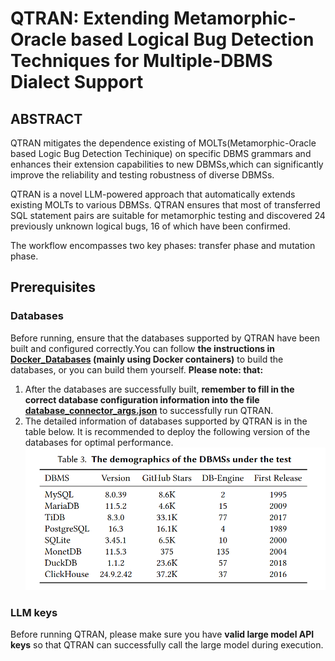 # QTRAN: Extending Metamorphic-Oracle based Logical Bug Detection Techniques for Multiple-DBMS Dialect Support

## ABSTRACT
QTRAN mitigates the dependence existing of MOLTs(Metamorphic-Oracle based Logic Bug Detection Techinique) on specific DBMS grammars and enhances their extension capabilities to new DBMSs,which can significantly improve the reliability and testing robustness of diverse DBMSs. 

QTRAN is a novel LLM-powered approach that automatically extends existing MOLTs to various DBMSs. QTRAN ensures that most of transferred SQL statement pairs are suitable for metamorphic testing and discovered 24 previously unknown logical bugs, 16 of which have been confirmed.  

The workflow encompasses two key phases: transfer phase and mutation phase.
## Prerequisites
### Databases
Before running, ensure that the databases supported by QTRAN  have been built and configured correctly.You can follow **the instructions in [Docker_Databases](Docker_Databases.md) (mainly using Docker containers)** to build the databases, or you can build them yourself. 
**Please note: that:**
1. After the databases are successfully built, **remember to fill in the correct database configuration information into the file [database_connector_args.json](src/Tools/DatabaseConnect/database_connector_args.json)** to successfully run QTRAN.
2. The detailed information of databases supported by QTRAN is in the table below. It is recommended to deploy the following version of the databases for optimal performance.
![TheDemographicsOfTheDBMSsUnderTest|600](README.assets/TheDemographicsOfTheDBMSsUnderTest.png)
### LLM keys
Before running QTRAN, please make sure you have **valid large model API keys** so that QTRAN can successfully call the large model during execution.






